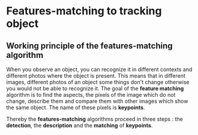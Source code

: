 # Features-matching to tracking object

## Working principle of the features-matching algorithm

When you observe an object, you can recognize it in different contexts and different photos where the object is present. This means that in different images,
different photos of an object some things don't change otherwise you would not be able to recognize it. The goal of the **feature matching** algorithm is to find the aspects,
the pixels of the image which do not change, describe them and compare them with other images which show the same object. The name of these pixels is **keypoints**.


Thereby the **features-matching** algorithms proceed in three steps : the **detection**, the **description** and the **matching** of **keypoints**.




